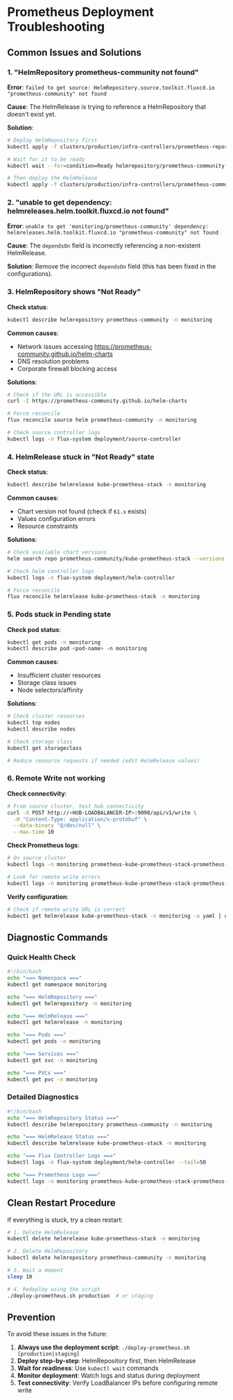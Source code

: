 # Prometheus Deployment Troubleshooting

## Common Issues and Solutions

### 1. "HelmRepository prometheus-community not found"

**Error**: `failed to get source: HelmRepository.source.toolkit.fluxcd.io "prometheus-community" not found`

**Cause**: The HelmRelease is trying to reference a HelmRepository that doesn't exist yet.

**Solution**:
```bash
# Deploy HelmRepository first
kubectl apply -f clusters/production/infra-controllers/prometheus-repository.yaml

# Wait for it to be ready
kubectl wait --for=condition=Ready helmrepository/prometheus-community -n monitoring --timeout=60s

# Then deploy the HelmRelease
kubectl apply -f clusters/production/infra-controllers/prometheus-community-production.yaml
```

### 2. "unable to get dependency: helmreleases.helm.toolkit.fluxcd.io not found"

**Error**: `unable to get 'monitoring/prometheus-community' dependency: helmreleases.helm.toolkit.fluxcd.io "prometheus-community" not found`

**Cause**: The `dependsOn` field is incorrectly referencing a non-existent HelmRelease.

**Solution**: Remove the incorrect `dependsOn` field (this has been fixed in the configurations).

### 3. HelmRepository shows "Not Ready"

**Check status**:
```bash
kubectl describe helmrepository prometheus-community -n monitoring
```

**Common causes**:
- Network issues accessing https://prometheus-community.github.io/helm-charts
- DNS resolution problems
- Corporate firewall blocking access

**Solutions**:
```bash
# Check if the URL is accessible
curl -I https://prometheus-community.github.io/helm-charts

# Force reconcile
flux reconcile source helm prometheus-community -n monitoring

# Check source controller logs
kubectl logs -n flux-system deployment/source-controller
```

### 4. HelmRelease stuck in "Not Ready" state

**Check status**:
```bash
kubectl describe helmrelease kube-prometheus-stack -n monitoring
```

**Common causes**:
- Chart version not found (check if `61.x` exists)
- Values configuration errors
- Resource constraints

**Solutions**:
```bash
# Check available chart versions
helm search repo prometheus-community/kube-prometheus-stack --versions

# Check helm controller logs
kubectl logs -n flux-system deployment/helm-controller

# Force reconcile
flux reconcile helmrelease kube-prometheus-stack -n monitoring
```

### 5. Pods stuck in Pending state

**Check pod status**:
```bash
kubectl get pods -n monitoring
kubectl describe pod <pod-name> -n monitoring
```

**Common causes**:
- Insufficient cluster resources
- Storage class issues
- Node selectors/affinity

**Solutions**:
```bash
# Check cluster resources
kubectl top nodes
kubectl describe nodes

# Check storage class
kubectl get storageclass

# Reduce resource requests if needed (edit HelmRelease values)
```

### 6. Remote Write not working

**Check connectivity**:
```bash
# From source cluster, test hub connectivity
curl -X POST http://<HUB-LOADBALANCER-IP>:9090/api/v1/write \
  -H "Content-Type: application/x-protobuf" \
  --data-binary "@/dev/null" \
  --max-time 10
```

**Check Prometheus logs**:
```bash
# On source cluster
kubectl logs -n monitoring prometheus-kube-prometheus-stack-prometheus-0

# Look for remote write errors
kubectl logs -n monitoring prometheus-kube-prometheus-stack-prometheus-0 | grep -i "remote"
```

**Verify configuration**:
```bash
# Check if remote write URL is correct
kubectl get helmrelease kube-prometheus-stack -n monitoring -o yaml | grep -A 5 remoteWrite
```

## Diagnostic Commands

### Quick Health Check
```bash
#!/bin/bash
echo "=== Namespace ==="
kubectl get namespace monitoring

echo "=== HelmRepository ==="
kubectl get helmrepository -n monitoring

echo "=== HelmRelease ==="
kubectl get helmrelease -n monitoring

echo "=== Pods ==="
kubectl get pods -n monitoring

echo "=== Services ==="
kubectl get svc -n monitoring

echo "=== PVCs ==="
kubectl get pvc -n monitoring
```

### Detailed Diagnostics
```bash
#!/bin/bash
echo "=== HelmRepository Status ==="
kubectl describe helmrepository prometheus-community -n monitoring

echo "=== HelmRelease Status ==="
kubectl describe helmrelease kube-prometheus-stack -n monitoring

echo "=== Flux Controller Logs ==="
kubectl logs -n flux-system deployment/helm-controller --tail=50

echo "=== Prometheus Logs ==="
kubectl logs -n monitoring prometheus-kube-prometheus-stack-prometheus-0 --tail=30 2>/dev/null || echo "Prometheus pod not ready"
```

## Clean Restart Procedure

If everything is stuck, try a clean restart:

```bash
# 1. Delete HelmRelease
kubectl delete helmrelease kube-prometheus-stack -n monitoring

# 2. Delete HelmRepository
kubectl delete helmrepository prometheus-community -n monitoring

# 3. Wait a moment
sleep 10

# 4. Redeploy using the script
./deploy-prometheus.sh production  # or staging
```

## Prevention

To avoid these issues in the future:

1. **Always use the deployment script**: `./deploy-prometheus.sh [production|staging]`
2. **Deploy step-by-step**: HelmRepository first, then HelmRelease
3. **Wait for readiness**: Use `kubectl wait` commands
4. **Monitor deployment**: Watch logs and status during deployment
5. **Test connectivity**: Verify LoadBalancer IPs before configuring remote write
